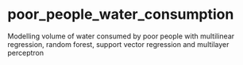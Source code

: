 # poor_people_water_consumption
Modelling volume of water consumed by poor people with multilinear regression, random forest, support vector regression and multilayer perceptron
